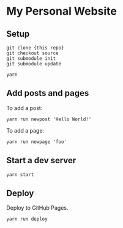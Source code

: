 # My Personal Website

## Setup

```
git clone {this repo}
git checkout source
git submodule init
git submodule update

yarn
```

## Add posts and pages

To add a post:

```
yarn run newpost 'Hello World!'
```

To add a page:

```
yarn run newpage 'foo'
```

## Start a dev server

```
yarn start
```

## Deploy

Deploy to GitHub Pages.

```
yarn run deploy
```
